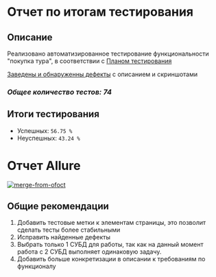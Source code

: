 # Отчет по итогам тестирования 

## Описание 

Реализовано автоматизированное тестирование функциональности "покупка тура", в соответствии с [Планом тестирования](https://github.com/boarduck13/qa_diplomnaya_rabota-/blob/main/Docs/Plan.md)

[Заведены и обнаруженны дефекты](https://github.com/boarduck13/qa_diplomnaya_rabota-/issues) с описанием и скриншотами

### ***Общее количество тестов: 74***

## Итоги тестирования 

- Успешных: ```56.75 %```
- Неуспешных: ```43.24 %```

# Отчет Allure


<a href="https://ibb.co/1zycrjR"><img src="https://i.ibb.co/NTDR9bW/merge-from-ofoct.jpg" alt="merge-from-ofoct" border="0"></a>

## Общие рекомендации

1. Добавить тестовые метки к элементам страницы, это позволит сделать тесты более стабильными
2. Исправить найденные дефекты
3. Выбрать только 1 СУБД для работы, так как на данный момент работа с 2 СУБД выполняет одинаковую задачу.
4. Добавить больше конкретизации в описании к требованиям по функционалу
